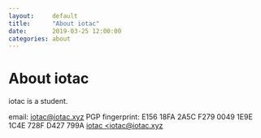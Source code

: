 ```yaml
---
layout:     default
title:      "About iotac"
date:       2019-03-25 12:00:00
categories: about
---
```

# About iotac
iotac is a student.

email: iotac@iotac.xyz
PGP fingerprint: E156 18FA 2A5C F279 0049  1E9E 1C4E 728F D427 799A [iotac <iotac@iotac.xyz](https://iotac.xyz/PGP)
